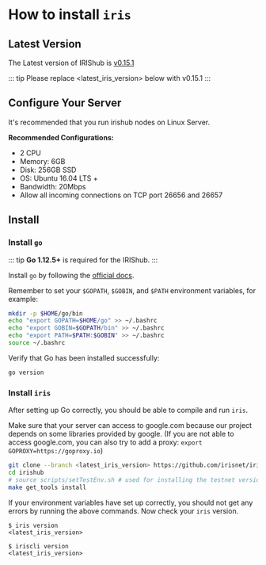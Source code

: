 # How to install `iris` 

## Latest Version

The Latest version of IRIShub is [v0.15.1](https://github.com/irisnet/irishub/releases/latest)

::: tip
Please replace <latest_iris_version> below with v0.15.1
:::

## Configure Your Server

It's recommended that you run irishub nodes on Linux Server.

**Recommended Configurations:**

- 2 CPU
- Memory: 6GB
- Disk: 256GB SSD
- OS: Ubuntu 16.04 LTS +
- Bandwidth: 20Mbps
- Allow all incoming connections on TCP port 26656 and 26657

## Install

### Install `go`

::: tip
**Go 1.12.5+** is required for the IRIShub.
:::

Install `go` by following the [official docs](https://golang.org/doc/install).
 
Remember to set your `$GOPATH`, `$GOBIN`, and `$PATH` environment variables, for example:

```bash
mkdir -p $HOME/go/bin
echo "export GOPATH=$HOME/go" >> ~/.bashrc
echo "export GOBIN=$GOPATH/bin" >> ~/.bashrc
echo "export PATH=$PATH:$GOBIN" >> ~/.bashrc
source ~/.bashrc
```

Verify that Go has been installed successfully: 
```bash
go version
```

### Install `iris`

After setting up Go correctly, you should be able to compile and run `iris`.

Make sure that your server can access to google.com because our project depends on some libraries provided by google. (If you are not able to access google.com, you can also try to add a proxy: `export GOPROXY=https://goproxy.io`)

```bash
git clone --branch <latest_iris_version> https://github.com/irisnet/irishub
cd irishub
# source scripts/setTestEnv.sh # used for installing the testnet version
make get_tools install
```

If your environment variables have set up correctly, you should not get any errors by running the above commands.
Now check your `iris` version.

```
$ iris version
<latest_iris_version>
    
$ iriscli version
<latest_iris_version>
```
